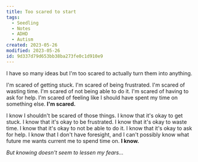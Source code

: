 ```yaml
---
title: Too scared to start
tags:
  - Seedling
  - Notes
  - ADHD
  - Autism
created: 2023-05-26
modified: 2023-05-26
id: 9d337d79d653bb38ba273fe0c1d910e9
---
```


I have so many ideas but I'm too scared to actually turn them into anything.

I'm scared of getting stuck.
I'm scared of being frustrated.
I'm scared of wasting time.
I'm scared of not being able to do it.
I'm scared of having to ask for help.
I'm scared of feeling like I should have spent my time on something else.
**I'm scared.**

I know I shouldn't be scared of those things.
I know that it's okay to get stuck.
I know that it's okay to be frustrated.
I know that it's okay to waste time.
I know that it's okay to not be able to do it.
I know that it's okay to ask for help.
I know that I don't have foresight, and I can't possibly know what future me wants current me to spend time on.
**I know.**

_But knowing doesn't seem to lessen my fears..._
